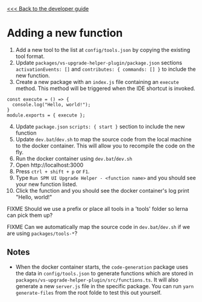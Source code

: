 [<<< Back to the developer guide](../developer_guide.md)

# Adding a new function

1. Add a new tool to the list at `config/tools.json` by copying the existing tool format.
2. Update `packages/vs-upgrade-helper-plugin/package.json` sections `activationEvents: []` and `contributes: { commands: [] }` to include the new function.
3. Create a new package with an `index.js` file containing an `execute` method. This method will be triggered when the IDE shortcut is invoked.
```
const execute = () => {
  console.log("Hello, world!");
}
module.exports = { execute };
```
4. Update `package.json` `scripts: { start }` section to include the new function
5. Update `dev.bat`/`dev.sh` to map the source code from the local machine to the docker container. This will allow you to recompile the code on the fly.
6. Run the docker container using `dev.bat`/`dev.sh`
7. Open http://localhost:3000
8. Press `ctrl + shift + p` or `F1`.
9. Type `Run SPM UI Upgrade Helper - <function name>` and you should see your new function listed.
10. Click the function and you should see the docker container's log print "Hello, world!"

FIXME Should we use a prefix or place all tools in a 'tools' folder so lerna can pick them up?

FIXME Can we automatically map the source code in `dev.bat`/`dev.sh` if we are using `packages/tools-*`?

## Notes

- When the docker container starts, the `code-generation` package uses the data in `config/tools.json` to generate functions which are stored in `packages/vs-upgrade-helper-plugin/src/functions.ts`. It will also generate a new `server.js` file in the specific package. You can run `yarn generate-files` from the root folde to test this out yourself.
